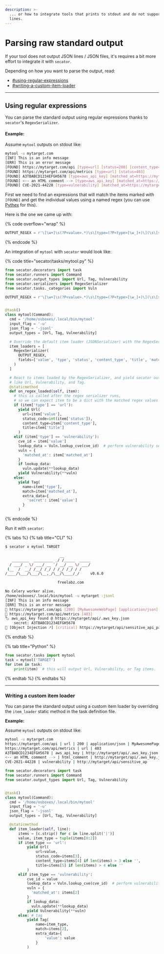 ```yaml
---
description: >-
  ... or how to integrate tools that prints to stdout and do not support JSON
  lines.
---
```


# Parsing raw standard output

If your tool does not output JSON lines / JSON files, it's requires a bit more effort to integrate it with `secator`.

Depending on how you want to parse the output, read:

* [#using-regular-expressions](parsing-raw-standard-output.md#using-regular-expressions "mention")
* [#writing-a-custom-item-loader](parsing-raw-standard-output.md#writing-a-custom-item-loader "mention")

***

## Using regular expressions

You can parse the standard output using regular expressions thanks to `secator`'s `RegexSerializer`.

#### **Example:**

Assume `mytool` outputs on stdout like:

```bash
mytool -u mytarget.com
[INF] This is an info message
[ERR] This is an error message
[FOUND] https://mytarget.com/api [type=url] [status=200] [content_type=application/json] [title=MyAwesomeWebPage]
[FOUND] https://mytarget.com/api/metrics [type=url] [status=403]
[FOUND] A3TBABCD1234EFGH5678 [type=aws_api_key] [matched_at=https://mytarget/api/.aws_key.json]
[FOUND] <-- an HTML comment --> [type=aws_api_key] [matched_at=https://mytarget/api/.aws_key.json]
[FOUND] CVE-2021-44228 [type=vulnerability] [matched_at=https://mytarget/api/sensitive_api_path]
```

First we need to find an expressions that will match the items marked with `[FOUND]` and get the individual values using a named regex (you can use [Pythex](https://pythex.org) for this).

Here is the one we came up with:

{% code overflow="wrap" %}
```python
OUTPUT_REGEX = r'\[\w+]\s(?P<value>.*)\s\[type=(?P<type>[\w_]+)\](\s\[status=(?P<status>\d+)\])?(\s\[content_type=(?P<content_type>[\w\/]+)\])?(\s\[title=(?P<title>.*)\])?(\s\[matched_at=(?P<matched_at>.*)\])?'
```
{% endcode %}

An integration of `mytool` with `secator` would look like:

{% code title="secator/tasks/mytool.py" %}
```python
from secator.decorators import task
from secator.runners import Command
from secator.output_types import Url, Tag, Vulnerability
from secator.serializers import RegexSerializer
from secator.tasks._categories import Vuln

OUTPUT_REGEX = r'\[\w+]\s(?P<value>.*)\s\[type=(?P<type>[\w_]+)\](\s\[status=(?P<status>\d+)\])?(\s\[content_type=(?P<content_type>[\w\/]+)\])?(\s\[title=(?P<title>.*)\])?(\s\[matched_at=(?P<matched_at>.*)\])?'


@task()
class mytool(Command):
  cmd = '/home/osboxes/.local/bin/mytool'
  input_flag = '-u'
  json_flag = '-jsonl'
  output_types = [Url, Tag, Vulnerability]

  # Override the default item loader (JSONSerializer) with the RegexSerializer
  item_loaders = [
    RegexSerializer(
      OUTPUT_REGEX,
      fields=['value', 'type', 'status', 'content_type', 'title', 'matched_at']
    )
  ]

  # React to items loaded by the RegexSerializer, and yield secator output types
  # like Url, Vulnerability, and Tag.
  @staticmethod
  def on_regex_loaded(self, item):
    # this is called after the regex serializer runs,
    # so we can expect item to be a dict with the matched regex values
    if (item['type'] == 'url'):
      yield Url(
        url=item['value'],
        status_code=int(item['status']),
        content_type=item['content_type'],
        title=item['title']
      )
    elif (item['type'] == 'vulnerability'):
      cve_id = item['value']
      lookup_data = Vuln.lookup_cve(cve_id)  # perform vulnerability search
      vuln = {
        'matched_at': item['matched_at']
      }
      if lookup_data:
        vuln.update(**lookup_data)
      yield Vulnerability(**vuln)
    else:
      yield Tag(
        name=item['type'],
        match=item['matched_at'],
        extra_data={
          'secret': item['value']
        }
      )

```
{% endcode %}

Run it with `secator`:

{% tabs %}
{% tab title="CLI" %}
```bash
$ secator x mytool TARGET

                         __            
   ________  _________ _/ /_____  _____
  / ___/ _ \/ ___/ __ `/ __/ __ \/ ___/
 (__  /  __/ /__/ /_/ / /_/ /_/ / /    
/____/\___/\___/\__,_/\__/\____/_/     v0.6.0

                        freelabz.com

No Celery worker alive.
/home/osboxes/.local/bin/mytool -u mytarget -jsonl
[INF] This is an info message
[ERR] This is an error message
🔗 https://mytarget.com/api [200] [MyAwesomeWebPage] [application/json]
🔗 https://mytarget.com/api/metrics [403]
🏷️ aws_api_key found @ https://mytarget/api/.aws_key.json
    secret: A3TBABCD1234EFGH5678
🚨 [Object Injection 🡕] [critical] https://mytarget/api/sensitive_api_path
```
{% endtab %}

{% tab title="Python" %}
```python
from secator.tasks import mytool
task = mytool('TARGET')
for item in task:
    print(item)  # this will output Url, Vulnerability, or Tag items.

```
{% endtab %}
{% endtabs %}

***

### Writing a custom item loader

You can parse the standard output using a custom item loader by overriding the `item_loader` static method in the task definition file.

**Example:**

Assume `mytool` outputs on stdout like:

```bash
mytool -u mytarget.com
https://mytarget.com/api | url | 200 | application/json | MyAwesomePage
https://mytarget.com/api/metrics | url | 403
A3TBABCD1234EFGH5678 | aws_api_key | http://mytarget/api/.aws_key.json
<-- an HTML comment --> | html_comment | http://mytarget/api/.aws_key.json
CVE-2021-44228 | vulnerability | http://mytarget/api/sensitive_ap
```

```python
from secator.decorators import task
from secator.runners import Command
from secator.output_types import Url, Tag, Vulnerability


@task()
class mytool(Command):
  cmd = '/home/osboxes/.local/bin/mytool'
  input_flag = '-u'
  json_flag = '-jsonl'
  output_types = [Url, Tag, Vulnerability]

  @staticmethod
  def item_loader(self, line):
      items = [c.strip() for c in line.split('|')]
      value, item_type = tuple(items[0:2])
      if item_type == 'url':
          yield Url(
              url=value,
              status_code=items[3],
              content_type=items[4] if len(items) > 3 else '',
              title=items[5] if len(items) > 4 else ''
          )
      elif item_type == 'vulnerability':
          cve_id = value
          lookup_data = Vuln.lookup_cve(cve_id)  # perform vulnerability search
          vuln = {
            'matched_at': items[2]
          }
          if lookup_data:
            vuln.update(**lookup_data)
          yield Vulnerability(**vuln)
      else: # tag
          yield Tag(
              name=item_type,
              match=items[2],
              extra_data={
                  'value': value
              }
          )
 
```

